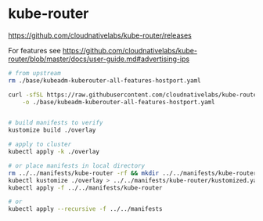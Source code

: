 # kube-router

https://github.com/cloudnativelabs/kube-router/releases

For features see https://github.com/cloudnativelabs/kube-router/blob/master/docs/user-guide.md#advertising-ips


```bash
# from upstream
rm ./base/kubeadm-kuberouter-all-features-hostport.yaml

curl -sfSL https://raw.githubusercontent.com/cloudnativelabs/kube-router/v0.3.1/daemonset/kubeadm-kuberouter-all-features-hostport.yaml \
    -o ./base/kubeadm-kuberouter-all-features-hostport.yaml


# build manifests to verify
kustomize build ./overlay

# apply to cluster
kubectl apply -k ./overlay

# or place manifests in local directory
rm ../../manifests/kube-router -rf && mkdir ../../manifests/kube-router
kubectl kustomize ./overlay > ../../manifests/kube-router/kustomized.yaml
kubectl apply -f ../../manifests/kube-router

# or
kubectl apply --recursive -f ../../manifests
```
